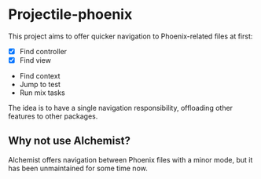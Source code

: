 # Projectile-phoenix

<!-- Cool image goes here -->

This project aims to offer quicker navigation to Phoenix-related files at first:

- [X] Find controller
- [X] Find view
- Find context
- Jump to test
- Run mix tasks

The idea is to have a single navigation responsibility, offloading other features to other packages.

## Why not use Alchemist?
Alchemist offers navigation between Phoenix files with a minor mode, but it has been unmaintained for some time now.
